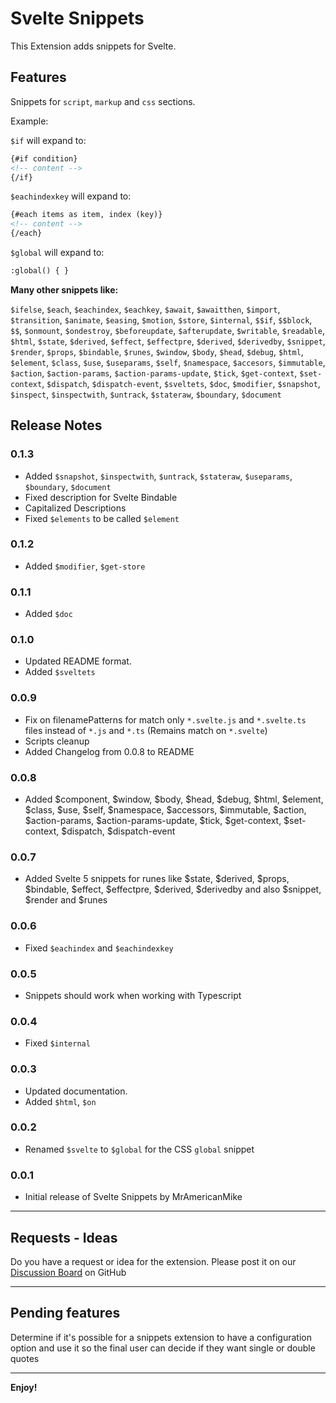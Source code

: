 # Svelte Snippets

This Extension adds snippets for Svelte.

## Features

Snippets for `script`, `markup` and `css` sections.

Example:

`$if` will expand to:

```html
{#if condition}
<!-- content -->
{/if}
```

`$eachindexkey` will expand to:

```html
{#each items as item, index (key)}
<!-- content -->
{/each}
```

`$global` will expand to:

```html
:global() { }
```

**Many other snippets like:**

`$ifelse`, `$each`, `$eachindex`, `$eachkey`, `$await`, `$awaitthen`, `$import`, `$transition`, `$animate`, `$easing`, `$motion`, `$store`, `$internal`, `$$if`, `$$block`, `$$`, `$onmount`, `$ondestroy`, `$beforeupdate`, `$afterupdate`, `$writable`, `$readable`, `$html`, `$state`, `$derived`, `$effect`, `$effectpre`, `$derived`, `$derivedby`, `$snippet`, `$render`, `$props`, `$bindable`, `$runes`, `$window`, `$body`, `$head`, `$debug`, `$html`, `$element`, `$class`, `$use`, `$useparams`, `$self`, `$namespace`, `$accesors`, `$immutable`, `$action`, `$action-params`, `$action-params-update`, `$tick`, `$get-context`, `$set-context`, `$dispatch`, `$dispatch-event`, `$sveltets`, `$doc`, `$modifier`, `$snapshot`, `$inspect`, `$inspectwith`, `$untrack`, `$stateraw`, `$boundary`, `$document`

## Release Notes

### 0.1.3

-   Added `$snapshot`, `$inspectwith`, `$untrack`, `$stateraw`, `$useparams`, `$boundary`, `$document`
-   Fixed description for Svelte Bindable
-   Capitalized Descriptions
-   Fixed `$elements` to be called `$element`

### 0.1.2

-   Added `$modifier`, `$get-store`

### 0.1.1

-   Added `$doc`

### 0.1.0

-   Updated README format.
-   Added `$sveltets`

### 0.0.9

-   Fix on filenamePatterns for match only `*.svelte.js` and `*.svelte.ts` files instead of `*.js` and `*.ts` (Remains match on `*.svelte`)
-   Scripts cleanup
-   Added Changelog from 0.0.8 to README

### 0.0.8

-   Added $component, $window, $body, $head, $debug, $html, $element, $class, $use, $self, $namespace, $accessors, $immutable, $action, $action-params, $action-params-update, $tick, $get-context, $set-context, $dispatch, $dispatch-event

### 0.0.7

-   Added Svelte 5 snippets for runes like $state, $derived, $props, $bindable, $effect, $effectpre, $derived, $derivedby and also $snippet, $render and $runes

### 0.0.6

-   Fixed `$eachindex` and `$eachindexkey`

### 0.0.5

-   Snippets should work when working with Typescript

### 0.0.4

-   Fixed `$internal`

### 0.0.3

-   Updated documentation.
-   Added `$html`, `$on`

### 0.0.2

-   Renamed `$svelte` to `$global` for the CSS `global` snippet

### 0.0.1

-   Initial release of Svelte Snippets by MrAmericanMike

---

## Requests - Ideas

Do you have a request or idea for the extension. Please post it on our [Discussion Board](https://github.com/MrAmericanMike/sveltesnippets/discussions) on GitHub

---

## Pending features

Determine if it's possible for a snippets extension to have a configuration option and use it so the final user can decide if they want single or double quotes

---

**Enjoy!**

